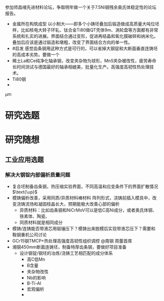 参加师昌绪先进材料论坛，争取明年做一个关于7.5Ni钢残余奥氏体稳定性的论坛报告。
- 金属所在构筑成型 以小制大——即多个小铸坯叠加后锻造做成高质量大吨位坯样，比如核电大转子环轧、钛合金Ti80做QT壳体9m、涡轮盘等方面都有非常系统和扎实的进展。界面结合通过变形，促进再结晶和氧化膜破碎和纳米化。叠加后应该是通过锻造和墩粗，改变了界面结合方向的单一性。
- #启发 感觉齿条钢用这种方式是可行的，可以省掉大钢锭和大断面垂直连铸坯的高成本劣势。要做一个
- 稀土La和Ce纯净化轴承钢，改变夹杂物为球形，MnS夹杂被改性，疲劳寿命长时间测试与德国最好的轴承相媲美，批量化生产。高强度高韧性热处理技术。
- Ti80钢
-
&micro;m

# 研究选题 

# 研究随想 

## 工业应用选题

### 解决大钢锭内部偏析质量问题
- 复合坯制备齿条钢，热压缩实验界面，不同高温和应变条件下的界面扩散情况 $\text{\up}$
- 模铸偏析改善，采用同质/异质材料棒材料 阵列形式，浇铸前插入模具中，改变浇铸流场和凝固枝晶长大，预期能极大改善心部的偏析
	- 异质材料：比如齿条钢和NiCrMoV可以是低C高Ni成分，或者奥氏体钢、铁素体、陶瓷、
	- 同质材料就是相同成分
- 模铸/连铸能否带液芯用锻锤压下？模铸出来脱模后实现带液芯压下？需要和鞍钢重机公司讨论
- GCr15钢TMCP+热处理高强度高韧性组织调控 @南钢 周蕾首席
- 湘钢450mm断面连铸坯，制备特厚齿条钢，要做好项目准备
	- 设计钢锭/钢坯的冶炼/浇铸工艺相匹配的成分体系
		- 高C低Mn
		- B含量
		- 夹杂物改性
		- Nb的影响 
		- B-Ti-Al 
		- 宏观偏析
		- 